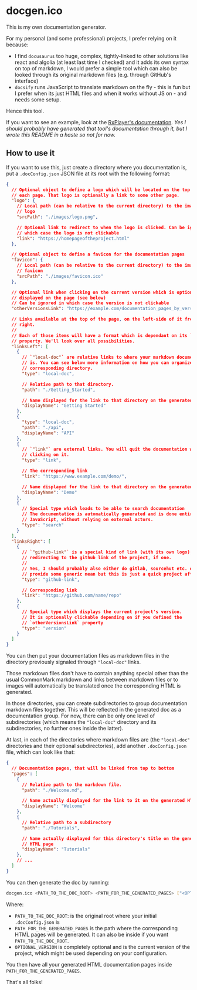 # docgen.ico

This is my own documentation generator.

For my personal (and some professional) projects, I prefer relying on it because:
  - I find `docusaurus` too huge, complex, tightly-linked to other solutions like react and algolia (at least last time I checked) and it adds its own syntax on top of markdown, I would prefer a simple tool which can also be looked through its original markdown files (e.g. through GitHub's interface)
  - `docsify` runs JavaScript to translate markdown on the fly - this is fun but I prefer when its just HTML files and when it works without JS on - and needs some setup.

Hence this tool.

If you want to see an example, look at the [RxPlayer's documentation](https://developers.canal-plus.com/rx-player/doc/Getting_Started/Welcome.html).
_Yes I should probably have generated that tool's documentation through it, but I wrote this README in a haste so not for now._

## How to use it

If you want to use this, just create a directory where you documentation is, put a `.docConfig.json` JSON file at its root with the following format:
```json
{
  // Optional object to define a logo which will be located on the top left of
  // each page. That logo is optionally a link to some other page.
  "logo": {
    // Local path (can be relative to the current directory) to the image of the
    // logo
    "srcPath": "./images/logo.png",

    // Optional link to redirect to when the logo is clicked. Can be ignored in
    // which case the logo is not clickable
    "link": "https://homepageoftheproject.html"
  },

  // Optional object to define a favicon for the documentation pages
  "favicon": {
    // Local path (can be relative to the current directory) to the image of the
    // favicon
    "srcPath": "./images/favicon.ico"
  },

  // Optional link when clicking on the current version which is optionally
  // displayed on the page (see below)
  // Can be ignored in which case the version is not clickable
  "otherVersionsLink": "https://example.com/documentation_pages_by_version.html",

  // Links available at the top of the page, on the left-side of it from left to
  // right.
  //
  // Each of those items will have a format which is dependant on its `"type"`
  // property. We'll look over all possibilities.
  "linksLeft": [
    {
      // `"local-doc"` are relative links to where your markdown documentation
      // is. You can see below more information on how you can organize the
      // corresponding directory.
      "type": "local-doc",

      // Relative path to that directory.
      "path": "./Getting_Started",

      // Name displayed for the link to that directory on the generated HTML pages.
      "displayName": "Getting Started"
    },
    {
      "type": "local-doc",
      "path": "./api",
      "displayName": "API"
    },
    {
      // `"link"` are external links. You will quit the documentation when
      // clicking on it.
      "type": "link",

      // The corresponding link
      "link": "https://www.example.com/demo/",

      // Name displayed for the link to that directory on the generated HTML pages.
      "displayName": "Demo"
    },
    {
      // Special type which leads to be able to search documentation
      // The documentation is automatically generated and is done entirely through
      // JavaScript, without relying on external actors.
      "type": "search"
    }
  ],
  "linksRight": [
    {
      // `"github-link"` is a special kind of link (with its own logo),
      // redirecting to the github link of the project, if one.
      //
      // Yes, I should probably also either do gitlab, sourcehut etc. or just
      // provide some generic mean but this is just a quick project after all
      "type": "github-link",

      // Corresponding link
      "link": "https://github.com/name/repo"
    },
    {
      // Special type which displays the current project's version.
      // It is optionally clickable depending on if you defined the
      // `otherVersionsLink` property
      "type": "version"
    }
  ]
}
```

You can then put your documentation files as markdown files in the directory previously signaled through `"local-doc"` links.

Those markdown files don't have to contain anything special other than the usual CommonMark markdown and links between markdown files or to images will automatically be translated once the corresponding HTML is generated.

In those directories, you can create subdirectories to group documentation markdown files together. This will be reflected in the generated doc as a documentation group. For now, there can be only one level of subdirectories (which means the `"local-doc"` directory and its subdirectories, no further ones inside the latter).

At last, in each of the directories where markdown files are (the `"local-doc"` directories and their optional subdirectories), add another `.docConfig.json` file, which can look like that:
```json
{
  // Documentation pages, that will be linked from top to bottom
  "pages": [
    {
      // Relative path to the markdown file.
      "path": "./Welcome.md",

      // Name actually displayed for the link to it on the generated HTML page
      "displayName": "Welcome"
    },
    {
      // Relative path to a subdirectory
      "path": "./Tutorials",

      // Name actually displayed for this directory's title on the generated
      // HTML page
      "displayName": "Tutorials"
    },
    // ...
  ]
}
```

You can then generate the doc by running:
```sh
docgen.ico <PATH_TO_THE_DOC_ROOT> <PATH_FOR_THE_GENERATED_PAGES> ["<OPTIONAL_VERSION>"]
```

Where:
  - `PATH_TO_THE_DOC_ROOT`: is the original root where your initial
    `.docConfig.json` is
  - `PATH_FOR_THE_GENERATED_PAGES` is the path where the corresponding HTML
    pages will be generated. It can also be inside if you want
    `PATH_TO_THE_DOC_ROOT`.
  - `OPTIONAL_VERSION` is completely optional and is the current version of the
    project, which might be used depending on your configuration.

You then have all your generated HTML documentation pages inside `PATH_FOR_THE_GENERATED_PAGES`.

That's all folks!
